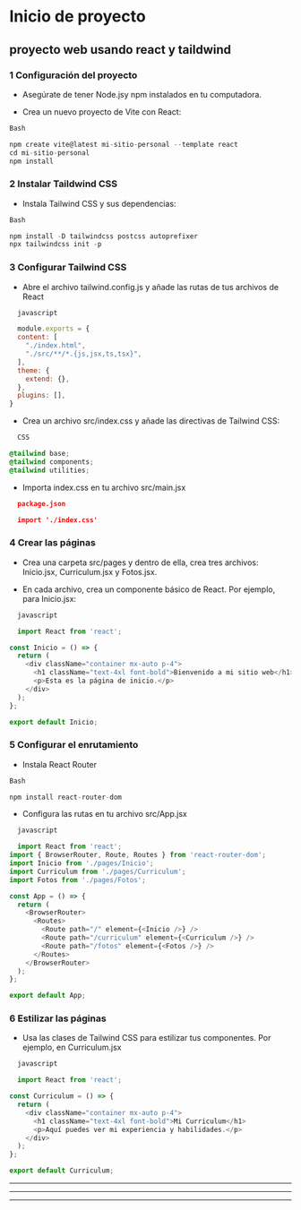 # Inicio de proyecto

## proyecto web usando react y taildwind

### 1 Configuración del proyecto

* Asegúrate de tener Node.jsy npm instalados en tu computadora.

* Crea un nuevo proyecto de Vite con React:

```js
Bash

npm create vite@latest mi-sitio-personal --template react
cd mi-sitio-personal
npm install

```

### 2 Instalar Taildwind CSS

* Instala Tailwind CSS y sus dependencias:

```js
Bash

npm install -D tailwindcss postcss autoprefixer
npx tailwindcss init -p

```

### 3 Configurar Tailwind CSS

* Abre el archivo tailwind.config.js y añade las rutas de tus archivos de React

```javascript
  javascript

  module.exports = {
  content: [
    "./index.html",
    "./src/**/*.{js,jsx,ts,tsx}",
  ],
  theme: {
    extend: {},
  },
  plugins: [],
}

```

* Crea un archivo src/index.css y añade las directivas de Tailwind CSS:
  
```css
  CSS

@tailwind base;
@tailwind components;
@tailwind utilities;

```

* Importa index.css en tu archivo src/main.jsx

```json
  package.json

  import './index.css'

```

### 4 Crear las páginas

* Crea una carpeta src/pages y dentro de ella, crea tres archivos: Inicio.jsx, Curriculum.jsx y Fotos.jsx.

* En cada archivo, crea un componente básico de React. Por ejemplo, para Inicio.jsx:

```javascript
  javascript

  import React from 'react';

const Inicio = () => {
  return (
    <div className="container mx-auto p-4">
      <h1 className="text-4xl font-bold">Bienvenido a mi sitio web</h1>
      <p>Esta es la página de inicio.</p>
    </div>
  );
};

export default Inicio;

```

### 5 Configurar el enrutamiento

* Instala React Router

```js
Bash

npm install react-router-dom

```

* Configura las rutas en tu archivo src/App.jsx

```javascript
  javascript

  import React from 'react';
import { BrowserRouter, Route, Routes } from 'react-router-dom';
import Inicio from './pages/Inicio';
import Curriculum from './pages/Curriculum';
import Fotos from './pages/Fotos';

const App = () => {
  return (
    <BrowserRouter>
      <Routes>
        <Route path="/" element={<Inicio />} />
        <Route path="/curriculum" element={<Curriculum />} />
        <Route path="/fotos" element={<Fotos />} />
      </Routes>
    </BrowserRouter>
  );
};

export default App;

```

### 6 Estilizar las páginas

* Usa las clases de Tailwind CSS para estilizar tus componentes. Por ejemplo, en Curriculum.jsx

```javascript
  javascript

  import React from 'react';

const Curriculum = () => {
  return (
    <div className="container mx-auto p-4">
      <h1 className="text-4xl font-bold">Mi Curriculum</h1>
      <p>Aquí puedes ver mi experiencia y habilidades.</p>
    </div>
  );
};

export default Curriculum;

```

---
---
---
